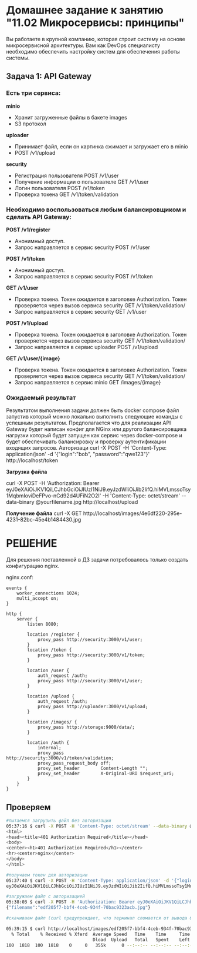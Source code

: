 
# Домашнее задание к занятию "11.02 Микросервисы: принципы"

Вы работаете в крупной компанию, которая строит систему на основе микросервисной архитектуры.
Вам как DevOps специалисту необходимо обеспечить настройку систем для обеспечения работы системы.


## Задача 1: API Gateway

### Есть три сервиса:

**minio**
- Хранит загруженные файлы в бакете images
- S3 протокол

**uploader**
- Принимает файл, если он картинка сжимает и загружает его в minio
- POST /v1/upload

**security**
- Регистрация пользователя POST /v1/user
- Получение информации о пользователе GET /v1/user
- Логин пользователя POST /v1/token
- Проверка токена GET /v1/token/validation

### Необходимо воспользоваться любым балансировщиком и сделать API Gateway:

**POST /v1/register**
- Анонимный доступ.
- Запрос направляется в сервис security POST /v1/user

**POST /v1/token**
- Анонимный доступ.
- Запрос направляется в сервис security POST /v1/token

**GET /v1/user**
- Проверка токена. Токен ожидается в заголовке Authorization. Токен проверяется через вызов сервиса security GET /v1/token/validation/
- Запрос направляется в сервис security GET /v1/user

**POST /v1/upload**
- Проверка токена. Токен ожидается в заголовке Authorization. Токен проверяется через вызов сервиса security GET /v1/token/validation/
- Запрос направляется в сервис uploader POST /v1/upload

**GET /v1/user/{image}**
- Проверка токена. Токен ожидается в заголовке Authorization. Токен проверяется через вызов сервиса security GET /v1/token/validation/
- Запрос направляется в сервис minio  GET /images/{image}

### Ожидаемый результат

Результатом выполнения задачи должен быть docker compose файл запустив который можно локально выполнить следующие команды с успешным результатом.
Предполагается что для реализации API Gateway будет написан конфиг для NGinx или другого балансировщика нагрузки который будет запущен как сервис через docker-compose и будет обеспечивать балансировку и проверку аутентификации входящих запросов.
Авторизаци
curl -X POST -H 'Content-Type: application/json' -d '{"login":"bob", "password":"qwe123"}' http://localhost/token

**Загрузка файла**

curl -X POST -H 'Authorization: Bearer eyJ0eXAiOiJKV1QiLCJhbGciOiJIUzI1NiJ9.eyJzdWIiOiJib2IifQ.hiMVLmssoTsy1MqbmIoviDeFPvo-nCd92d4UFiN2O2I' -H 'Content-Type: octet/stream' --data-binary @yourfilename.jpg http://localhost/upload

**Получение файла**
curl -X GET http://localhost/images/4e6df220-295e-4231-82bc-45e4b1484430.jpg

# РЕШЕНИЕ
Для решения поставленной в ДЗ задачи потребовалось только создать конфигурацию nginx.

nginx.conf:
```
events {
    worker_connections 1024;
    multi_accept on;
}

http {
    server {
        listen 8080;

        location /register {
            proxy_pass http://security:3000/v1/user;
        }
        location /token {
            proxy_pass http://security:3000/v1/token;
        }

        location /user {
            auth_request /auth;            
            proxy_pass http://security:3000/v1/user;
        }

        location /upload {
            auth_request /auth;
            proxy_pass http://uploader:3000/v1/upload;
        }   

        location /images/ {
            proxy_pass http://storage:9000/data/;
        }

        location /auth {
            internal;
            proxy_pass              http://security:3000/v1/token/validation;
            proxy_pass_request_body off;
            proxy_set_header        Content-Length "";
            proxy_set_header        X-Original-URI $request_uri;
        }               
    }
}
```

## Проверяем
```bash
#пытаемся загрузить файл без авторизации
05:37:16 $ curl -X POST -H 'Content-Type: octet/stream' --data-binary @1.jpg http://localhost/upload
<html>
<head><title>401 Authorization Required</title></head>
<body>
<center><h1>401 Authorization Required</h1></center>
<hr><center>nginx</center>
</body>
</html>

#получаем токен для авторизации
05:37:40 $ curl -X POST -H 'Content-Type: application/json' -d '{"login":"bob", "password":"qwe123"}' http://localhost/token
eyJ0eXAiOiJKV1QiLCJhbGciOiJIUzI1NiJ9.eyJzdWIiOiJib2IifQ.hiMVLmssoTsy1MqbmIoviDeFPvo-nCd92d4UFiN2O2I

#загружаем файл с авторизацией
05:38:03 $ curl -X POST -H 'Authorization: Bearer eyJ0eXAiOiJKV1QiLCJhbGciOiJIUzI1NiJ9.eyJzdWIiOiJib2IifQ.hiMVLmssoTsy1MqbmIoviDeFPvo-nCd92d4UFiN2O2I' -H 'Content-Type: octet/stream' --data-binary @1.jpg http://localhost/upload
{"filename":"edf205f7-bbf4-4ceb-934f-70bac9323acb.jpg"}

#скачиваем файл (curl предупреждает, что терминал сломается от вывода бинарного файла, но можем всё-таки рискнуть, добавив в конце  --output -)

05:39:15 $ curl http://localhost/images/edf205f7-bbf4-4ceb-934f-70bac9323acb.jpg > edf205f7-bbf4-4ceb-934f-70bac9323acb.jpg
  % Total    % Received % Xferd  Average Speed   Time    Time     Time  Current
                                 Dload  Upload   Total   Spent    Left  Speed
100  1818  100  1818    0     0   355k      0 --:--:-- --:--:-- --:--:--  355k
```
